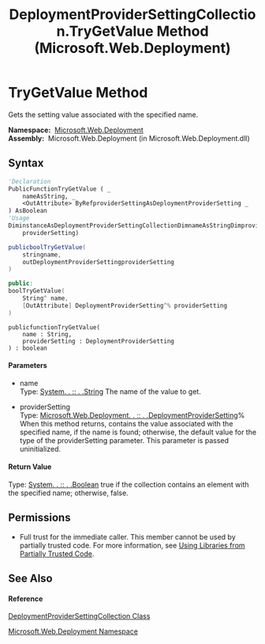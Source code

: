 ﻿---
title: DeploymentProviderSettingCollection.TryGetValue Method  (Microsoft.Web.Deployment)
TOCTitle: TryGetValue Method
ms:assetid: M:Microsoft.Web.Deployment.DeploymentProviderSettingCollection.TryGetValue(System.String,Microsoft.Web.Deployment.DeploymentProviderSetting@)
ms:mtpsurl: https://msdn.microsoft.com/en-us/library/microsoft.web.deployment.deploymentprovidersettingcollection.trygetvalue(v=VS.90)
ms:contentKeyID: 20208746
ms.date: 05/02/2012
mtps_version: v=VS.90
f1_keywords:
- Microsoft.Web.Deployment.DeploymentProviderSettingCollection.TryGetValue
dev_langs:
- CSharp
- JScript
- VB
- c++
api_location:
- Microsoft.Web.Deployment.dll
api_name:
- Microsoft.Web.Deployment.DeploymentProviderSettingCollection.TryGetValue
api_type:
- Managed
topic_type:
- apiref
- kbSyntax
product_family_name: VS
ROBOTS: INDEX,FOLLOW
---

# TryGetValue Method

Gets the setting value associated with the specified name.

**Namespace:**  [Microsoft.Web.Deployment](microsoft-web-deployment-namespace.md)  
**Assembly:**  Microsoft.Web.Deployment (in Microsoft.Web.Deployment.dll)

## Syntax

``` vb
'Declaration
PublicFunctionTryGetValue ( _
    nameAsString, _
    <OutAttribute> ByRefproviderSettingAsDeploymentProviderSetting _
) AsBoolean
'Usage
DiminstanceAsDeploymentProviderSettingCollectionDimnameAsStringDimproviderSettingAsDeploymentProviderSettingDimreturnValueAsBooleanreturnValue = instance.TryGetValue(name, _
    providerSetting)
```

``` csharp
publicboolTryGetValue(
    stringname,
    outDeploymentProviderSettingproviderSetting
)
```

``` c++
public:
boolTryGetValue(
    String^ name, 
    [OutAttribute] DeploymentProviderSetting^% providerSetting
)
```

``` jscript
publicfunctionTryGetValue(
    name : String, 
    providerSetting : DeploymentProviderSetting
) : boolean
```

#### Parameters

  - name  
    Type: [System. . :: . .String](https://msdn.microsoft.com/en-us/library/s1wwdcbf\(v=vs.90\))  
    The name of the value to get.  

<!-- end list -->

  - providerSetting  
    Type: [Microsoft.Web.Deployment. . :: . .DeploymentProviderSetting](deploymentprovidersetting-class-microsoft-web-deployment.md)%  
    When this method returns, contains the value associated with the specified name, if the name is found; otherwise, the default value for the type of the providerSetting parameter. This parameter is passed uninitialized.  

#### Return Value

Type: [System. . :: . .Boolean](https://msdn.microsoft.com/en-us/library/a28wyd50\(v=vs.90\))  
true if the collection contains an element with the specified name; otherwise, false.  

## Permissions

  - Full trust for the immediate caller. This member cannot be used by partially trusted code. For more information, see [Using Libraries from Partially Trusted Code](https://msdn.microsoft.com/en-us/library/8skskf63\(v=vs.90\)).

## See Also

#### Reference

[DeploymentProviderSettingCollection Class](deploymentprovidersettingcollection-class-microsoft-web-deployment.md)

[Microsoft.Web.Deployment Namespace](microsoft-web-deployment-namespace.md)

